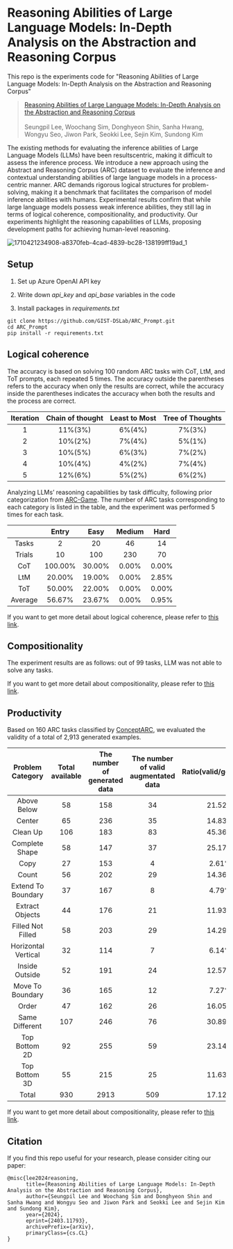 # Reasoning Abilities of Large Language Models: In-Depth Analysis on the Abstraction and Reasoning Corpus
This repo is the experiments code for "Reasoning Abilities of Large Language Models: In-Depth Analysis on the Abstraction and Reasoning Corpus"

> [Reasoning Abilities of Large Language Models: In-Depth Analysis on the Abstraction and Reasoning Corpus](https://arxiv.org/abs/2403.11793) </br>
> </br>
> Seungpil Lee, Woochang Sim, Donghyeon Shin, Sanha Hwang, Wongyu Seo, Jiwon Park, Seokki Lee, Sejin Kim, Sundong Kim

The existing methods for evaluating the inference abilities of Large Language Models (LLMs) have been resultscentric,
making it difficult to assess the inference process. We introduce a new approach using the Abstract
and Reasoning Corpus (ARC) dataset to evaluate the inference and contextual understanding abilities of large
language models in a process-centric manner. ARC demands rigorous logical structures for problem-solving,
making it a benchmark that facilitates the comparison of model inference abilities with humans. Experimental
results confirm that while large language models possess weak inference abilities, they still lag in terms of
logical coherence, compositionality, and productivity. Our experiments highlight the reasoning capabilities of
LLMs, proposing development paths for achieving human-level reasoning.

![1710421234908-a8370feb-4cad-4839-bc28-138199ff19ad_1](https://github.com/GIST-DSLab/ARC_Prompt/assets/22788924/e69669f2-2046-40e3-982f-ff909eabc7a9)


## Setup
1. Set up Azure OpenAI API key
  
2. Write down *api_key* and *api_base* variables in the code

3. Install packages in *requirements.txt*
```
git clone https://github.com/GIST-DSLab/ARC_Prompt.git
cd ARC_Prompt
pip install -r requirements.txt
```

## Logical coherence
The accuracy is based on solving 100 random
ARC tasks with CoT, LtM, and ToT prompts, each repeated 5 times. The accuracy outside the parentheses
refers to the accuracy when only the results are correct, while the accuracy inside the parentheses indicates
the accuracy when both the results and the process are correct.

<div align="center">
  
|Iteration|Chain of thought|Least to Most|Tree of Thoughts|
|:---:|:---:|:---:|:---:|
|1|11%(3%)|6%(4%)|7%(3%)|
|2|10%(2%)|7%(4%)|5%(1%)|
|3|10%(5%)|6%(3%)|7%(2%)|
|4|10%(4%)|4%(2%)|7%(4%)|
|5|12%(6%)|5%(2%)|6%(2%)|

</div>

Analyzing LLMs’ reasoning capabilities by task difficulty, following prior categorization from [ARC-Game](https://github.com/volotat/ARC-Game). The
number of ARC tasks corresponding to each category is listed in the table, and the experiment was performed
5 times for each task.

<div align="center">
  
|| Entry     | Easy     | Medium  | Hard   |
|:-----:|:-----:|:-----:|:-----:|:-----:|
| Tasks     | 2        | 20      | 46     | 14      |
| Trials    | 10       | 100     | 230    | 70      |
| CoT       | 100.00%  | 30.00%  | 0.00%  | 0.00%   |
| LtM       | 20.00%   | 19.00%  | 0.00%  | 2.85%   |
| ToT       | 50.00%   | 22.00%  | 0.00%  | 0.00%   |
| Average | 56.67% | 23.67% | 0.00% | 0.95% |

</div>

If you want to get more detail about logical coherence, please refer to [this link](./Logical_coherence/).

## Compositionality
The experiment results are as follows: out of 99 tasks, LLM was not able to solve
any tasks. 

If you want to get more detail about compositionality, please refer to [this link](./Compositionality).

## Productivity
Based on 160 ARC tasks classified by [ConceptARC](https://github.com/victorvikram/ConceptARC), we evaluated the validity of a
total of 2,913 generated examples.

|Problem Category|Total available|The number of generated data|The number of valid augmentated data|Ratio(valid/generated)|
|:---:|:---:|:---:|:---:|:---:|
|Above Below|58|158|34|21.52%|
|Center|65|236|35|14.83%|
|Clean Up|106|183|83|45.36%|
|Complete Shape|58|147|37|25.17%|
|Copy|27|153|4|2.61%|
|Count|56|202|29|14.36%|
|Extend To Boundary|37|167|8|4.79%|
|Extract Objects|44|176|21|11.93%|
|Filled Not Filled|58|203|29|14.29%|
|Horizontal Vertical|32|114|7|6.14%|
|Inside Outside|52|191|24|12.57%|
|Move To  Boundary|36|165|12|7.27%|
|Order|47|162|26|16.05%|
|Same Different|107|246|76|30.89%|
|Top Bottom 2D|92|255|59|23.14%|
|Top Bottom 3D|55|215|25|11.63%|
|Total|930|2913|509|17.12%|

If you want to get more detail about compositionality, please refer to [this link](./Productivity).

## Citation
If you find this repo useful for your research, please consider citing our paper:
```
@misc{lee2024reasoning,
      title={Reasoning Abilities of Large Language Models: In-Depth Analysis on the Abstraction and Reasoning Corpus}, 
      author={Seungpil Lee and Woochang Sim and Donghyeon Shin and Sanha Hwang and Wongyu Seo and Jiwon Park and Seokki Lee and Sejin Kim and Sundong Kim},
      year={2024},
      eprint={2403.11793},
      archivePrefix={arXiv},
      primaryClass={cs.CL}
}
```

